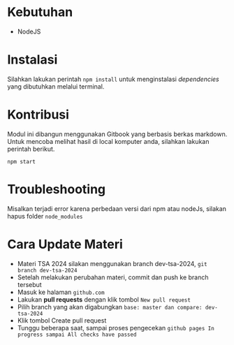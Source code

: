 # Kebutuhan

- NodeJS

# Instalasi

Silahkan lakukan perintah `npm install` untuk menginstalasi *dependencies* yang dibutuhkan melalui terminal.

# Kontribusi

Modul ini dibangun menggunakan Gitbook yang berbasis berkas markdown. Untuk mencoba melihat hasil di local komputer
anda, silahkan lakukan perintah berikut.

```
npm start
```

# Troubleshooting

Misalkan terjadi error karena perbedaan versi dari npm atau nodeJs, silakan hapus folder `node_modules`

# Cara Update Materi
- Materi TSA 2024 silakan menggunakan branch dev-tsa-2024, `git branch dev-tsa-2024`
- Setelah melakukan perubahan materi, commit dan push ke branch tersebut
- Masuk ke halaman `github.com`
- Lakukan **pull requests** dengan klik tombol `New pull request`
- Pilih branch yang akan digabungkan `base: master dan compare: dev-tsa-2024`
- Klik tombol Create pull request
- Tunggu beberapa saat, sampai proses pengecekan `github pages In progress sampai All checks have passed`
